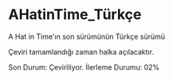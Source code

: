 # AHatinTime_Türkçe
A Hat in Time'ın son sürümünün Türkçe sürümü

Çeviri tamamlandığı zaman halka açılacaktır.

Son Durum: Çeviriliyor.
İlerleme Durumu: 02%

